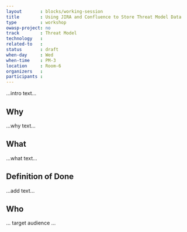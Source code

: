 ```yaml
---
layout       : blocks/working-session
title        : Using JIRA and Confluence to Store Threat Model Data
type         : workshop
owasp-project: no
track        : Threat Model
technology   :
related-to   :
status       : draft
when-day     : Wed
when-time    : PM-3
location     : Room-6
organizers   :
participants :
---
```


...intro text...

## Why

...why text...

## What

...what text...

## Definition of Done

...add text...

## Who

... target audience ...
